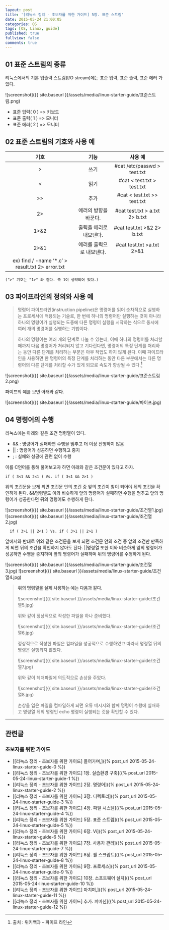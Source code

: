 ```yaml
---
layout: post
title: '[리눅스 정리 - 초보자를 위한 가이드] 5장. 표준 스트림'
date: 2015-05-24 21:00:05
categories: OS
tags: [OS, Linux, guide]
published: true
fullview: false
comments: true
---
```


## 01 표준 스트림의 종류

리눅스에서의 기본 입출력 스트림(I/O stream)에는 표준 입력, 표준 출력, 표준 에러 가 있다.

![screenshot]({{ site.baseurl }}/assets/media/linux-starter-guide/표준스트림.png)

  * 표준 입력( 0 ) => 키보드
  * 표준 출력( 1 ) => 모니터
  * 표준 에러( 2 ) => 모니터

## 02 표준 스트림의 기호와 사용 예

|  기호  |  기능  |  사용 예  |
|:-----:|:----:|:--------:|
|  >  |  쓰기  |  #cat /etc/passwd > test.txt  |
|  <  |  읽기  |  #cat < test.txt > test.txt  |
|  <nowiki>>></nowiki>  |  추가  |  #cat < test.txt >> test.txt  |
|  2>  |  에러의 방향을 바꾼다.  |  #cat test.txt > a.txt 2> b.txt  |
|  1>&2  |  출력을 에러로 내보낸다.  |  #cat test.txt >&2 2> b.txt  |
|  2>&1  |  에러를 출력으로 내보낸다.  |  #cat test.txt >a.txt 2>&1  |
|  ex) find / -name ‘*.c’ > result.txt 2> error.txt |

	(">" 기호는 "1>" 와 같다. 즉 1이 생략되어 있다.)


## 03 파이프라인의 정의와 사용 예

>명령어 파이프라인(instruction pipeline)은 명령어를 읽어 순차적으로 실행하는 프로세서에 적용되는 기술로, 한 번에 하나의 명령어만 실행하는 것이 아니라 하나의 명령어가 실행되는 도중에 다른 명령어 실행을 시작하는 식으로 동시에 여러 개의 명령어를 실행하는 기법이다.
>
>하나의 명령어는 여러 개의 단계로 나눌 수 있는데, 이때 하나의 명령어를 처리할 때까지 다음 명령어가 처리되지 않고 기다린다면, 명령어의 특정 단계를 처리하는 동안 다른 단계를 처리하는 부분은 아무 작업도 하지 않게 된다. 이때 파이프라인을 사용하면 한 명령어의 특정 단계를 처리하는 동안 다른 부분에서는 다른 명령어의 다른 단계를 처리할 수가 있게 되므로 속도가 향상될 수 있다.[^1]

[^1]: 출처 : 위키백과 – 파이프 라인

![screenshot]({{ site.baseurl }}/assets/media/linux-starter-guide/표준스트림2.png)

파이프의 예를 보면 아래와 같다.

![screenshot]({{ site.baseurl }}/assets/media/linux-starter-guide/파이프.jpg)


## 04 명령어의 수행

리눅스에는 아래와 같은 조건 명령열이 있다.

* &&	: 명령어가 실패하면 수행을 멈추고 더 이상 진행하지 않음
* ||	: 명령어가 성공하면 수행하고 중지
* ;	: 실패와 성공에 관련 없이 수행


이를 C언어를 통해 풀어보고자 하면 아래와 같은 조건문이 있다고 하자.


	if ( 3<1 && 2<1 ) Vs. if ( 3<1 && 2>1 )

위의 조건문을 보게 되면 조건문 안의 조건 중 앞의 조건이 참이 되어야 뒤의 조건을 확인하게 된다. &&명령열도 이와 비슷하게 앞의 명령어가 실패하면 수행을 멈추고 앞의 명령어가 성공한다면 뒤의 명령어도 수행하게 된다.

![screenshot]({{ site.baseurl }}/assets/media/linux-starter-guide/조건열1.jpg)
![screenshot]({{ site.baseurl }}/assets/media/linux-starter-guide/조건열2.jpg)

      if ( 3>1 || 2<1 ) Vs. if ( 3>1 || 2>1 )

앞에서와 반대로 위와 같은 조건문을 보게 되면 조건문 안의 조건 중 앞의 조건만 만족하게 되면 뒤의 조건을 확인하지 않아도 된다. ||명령열 또한 이와 비슷하게 앞의 명령어가 성공하면 수행을 중지하며 앞의 명령어가 실패하며 뒤의 명령어를 수행하게 된다.

![screenshot]({{ site.baseurl }}/assets/media/linux-starter-guide/조건열3.jpg)
![screenshot]({{ site.baseurl }}/assets/media/linux-starter-guide/조건열4.jpg)


>**위의 명령열을 실제 사용하는 예는 다음과 같다.**
>
>![screenshot]({{ site.baseurl }}/assets/media/linux-starter-guide/조건열5.jpg)
>
>위와 같이 정상적으로 작성한 파일을 하나 준비했다.
>
>![screenshot]({{ site.baseurl }}/assets/media/linux-starter-guide/조건열6.jpg)
>
>정상적으로 작성한 파일은 컴파일을 성공적으로 수행하였고 따라서 명령열 뒤의 명령은 실행되지 않았다.
>
>![screenshot]({{ site.baseurl }}/assets/media/linux-starter-guide/조건열7.jpg)
>
>위와 같이 헤더파일에 의도적으로 손상을 주었다.
>
>![screenshot]({{ site.baseurl }}/assets/media/linux-starter-guide/조건열8.jpg)
>
>손상을 입은 파일을 컴파일하게 되면 오류 메시지와 함께 명령어 수행에 실패하고 명령열 뒤의 명령인 echo 명령이 실행되는 것을 확인할 수 있다.


* * *

## 관련글

### 초보자를 위한 가이드

* [[리눅스 정리 - 초보자를 위한 가이드] 들어가며,]({% post_url 2015-05-24-linux-starter-guide-0 %})
* [[리눅스 정리 - 초보자를 위한 가이드] 1장. 실습환경 구축]({% post_url 2015-05-24-linux-starter-guide-1 %})
* [[리눅스 정리 - 초보자를 위한 가이드] 2장. 명령어]({% post_url 2015-05-24-linux-starter-guide-2 %})
* [[리눅스 정리 - 초보자를 위한 가이드] 3장. 디렉토리]({% post_url 2015-05-24-linux-starter-guide-3 %})
* [[리눅스 정리 - 초보자를 위한 가이드] 4장. 파일 시스템]({% post_url 2015-05-24-linux-starter-guide-4 %})
* [[리눅스 정리 - 초보자를 위한 가이드] 5장. 표준 스트림]({% post_url 2015-05-24-linux-starter-guide-5 %})
* [[리눅스 정리 - 초보자를 위한 가이드] 6장. Vi]({% post_url 2015-05-24-linux-starter-guide-6 %})
* [[리눅스 정리 - 초보자를 위한 가이드] 7장. 사용자 관리]({% post_url 2015-05-24-linux-starter-guide-7 %})
* [[리눅스 정리 - 초보자를 위한 가이드] 8장. 쉘 스크립트]({% post_url 2015-05-24-linux-starter-guide-8 %})
* [[리눅스 정리 - 초보자를 위한 가이드] 9장. 프로세스]({% post_url 2015-05-24-linux-starter-guide-9 %})
* [[리눅스 정리 - 초보자를 위한 가이드] 10장. 소프트웨어 설치]({% post_url 2015-05-24-linux-starter-guide-10 %})
* [[리눅스 정리 - 초보자를 위한 가이드] 마치며,]({% post_url 2015-05-24-linux-starter-guide-11 %})
* [[리눅스 정리 - 초보자를 위한 가이드] 추가. 퍼미션]({% post_url 2015-05-24-linux-starter-guide-12 %})

